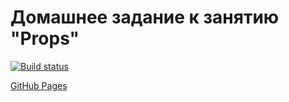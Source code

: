 # Домашнее задание к занятию "Props"

[![Build status](https://ci.appveyor.com/api/projects/status/oi3yy09owjshgcrg?svg=true)](https://ci.appveyor.com/project/edelsid/props-movies)

[GitHub Pages](https://edelsid.github.io/props-movies/)